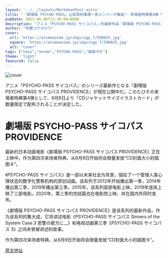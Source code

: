 ```yaml
---
layout: '../../layouts/MarkdownPost.astro'
title: "「劇場版 PSYCHO-PASS」公安局刑事課一係メンバーが集結！ 来場者特典第4弾「イラストカード」6月9日より"
pubDate: 2023-06-06T12:30:04+0900
description: "アニメ『PSYCHO-PASS サイコパス』的最新作品『劇場版 PSYCHO-PASS サイコパス PROVIDENCE』目前正在上映中。作为来场者特典的第四弹，将于6月9日开始发放数量有限的「CD封面大小的插画卡片」。"
author: "仲瀬コウタロウ"
cover:
  url: 'https://animeanime.jp/imgs/ogp_f/590025.jpg'
  square: 'https://animeanime.jp/imgs/ogp_f/590025.jpg'
  alt: "cover"
tags: ["news","anime","PSYCHO-PASS","插画卡片"]
theme: 'light'
featured: false
---
```


![cover](https://animeanime.jp/imgs/ogp_f/590025.jpg)

アニメ『PSYCHO-PASS サイコパス』のシリーズ最新作となる『劇場版 PSYCHO-PASS サイコパス PROVIDENCE』が現在公開中だ。このたびその来場者特典第4弾として、6月9日より「CDジャケットサイズイラストカード」が数量限定で配布されることが決定した。

# 劇場版 PSYCHO-PASS サイコパス PROVIDENCE

最新的日本动画电影《劇場版 PSYCHO-PASS サイコパス PROVIDENCE》正在上映中。作为第四次来场者特典，从6月9日开始将会限量发放“CD封面大小的插图卡”。

《PSYCHO-PASS サイコパス》是一部以未来社会为背景，描绘了一个管理人类心理状态的数字化警察机构的原创动画。该系列于2012年开始播出第一季，2014年播出第二季，2019年播出第三季。2015年，该系列首部电影上映，2019年连续上映了三部电影。2020年，第三季的完结篇也在电影院上映，并在国内外同时发布。

《劇場版 PSYCHO-PASS サイコパス PROVIDENCE》是该系列的最新作品，作为该系列的集大成，它将讲述电影《PSYCHO-PASS サイコパス Sinners of the System Case.3 恩讐の彼方に__》和电视动画第三季《PSYCHO-PASS サイコパス 3》之间未曾被讲述的故事。

作为第四次来场者特典，从6月9日开始将会限量发放“CD封面大小的插图卡”。

  [原文地址](https://animeanime.jp/article/2023/06/06/77765.html)